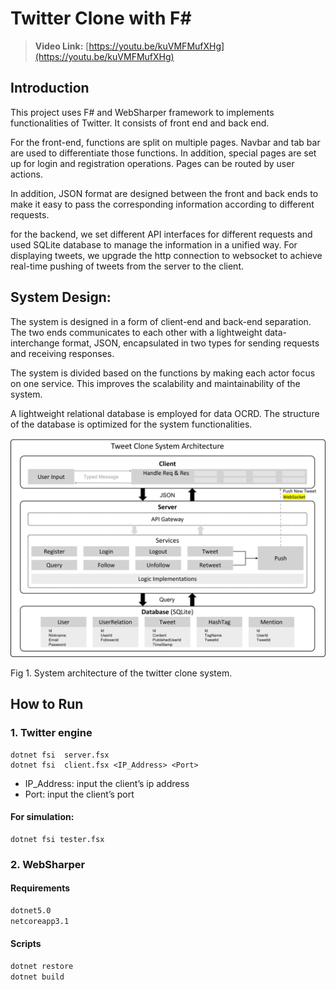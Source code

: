 # **Twitter Clone with F#**

> **Video Link:**
[https://youtu.be/kuVMFMufXHg](https://youtu.be/kuVMFMufXHg)

## Introduction

This project uses F# and WebSharper framework to implements functionalities of Twitter. It consists of front end and back end.

For the front-end, functions are split on multiple pages. Navbar and tab bar are used to differentiate those functions. In addition, special pages are set up for login and registration operations. Pages can be routed by user actions.

In addition, JSON format are designed between the front and back ends to make it easy to pass the corresponding information according to different requests.

for the backend, we set different API interfaces for different requests and used SQLite database to manage the information in a unified way. For displaying tweets, we upgrade the http connection to websocket to achieve real-time pushing of tweets from the server to the client.

## System Design:

The system is designed in a form of client-end and back-end separation. The two ends communicates to each other with a lightweight data-interchange format, JSON, encapsulated in two types for sending requests and receiving responses.

The system is divided based on the functions by making each actor focus on one service. This improves the scalability and maintainability of the system.

A lightweight relational database is employed for data OCRD. The structure of the database is optimized for the system functionalities.

![Fig 1. System architecture of the twitter clone system.](https://github.com/LIMONIC/Twitter-Clone-With-Fsharp/blob/main/img/Picture1.png)

Fig 1. System architecture of the twitter clone system.

## How to **Run**

### 1. Twitter engine

```
dotnet fsi  server.fsx
dotnet fsi  client.fsx <IP_Address> <Port>
```

- IP_Address: input the client’s ip address
- Port: input the client’s port

#### For simulation:

```
dotnet fsi tester.fsx
```

### 2. WebSharper

#### **Requirements**

```bash
dotnet5.0
netcoreapp3.1
```

#### Scripts

```bash
dotnet restore
dotnet build
```
